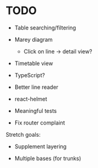# TODO

- Table searching/filtering

- Marey diagram

  - Click on line -> detail view?

- Timetable view
  
- TypeScript?

- Better line reader

- react-helmet

- Meaningful tests

- Fix router complaint

Stretch goals:

- Supplement layering

- Multiple bases (for trunks)

